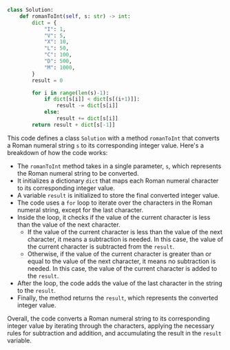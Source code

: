 ```python
class Solution:
    def romanToInt(self, s: str) -> int:
        dict = {
            "I": 1,
            "V": 5,
            "X": 10,
            "L": 50,
            "C": 100,
            "D": 500,
            "M": 1000,
        }
        result = 0

        for i in range(len(s)-1):
            if dict[s[i]] < dict[s[(i+1)]]:
                result -= dict[s[i]]
            else:
                result += dict[s[i]]
        return result + dict[s[-1]]
```

This code defines a class `Solution` with a method `romanToInt` that converts a Roman numeral string `s` to its corresponding integer value. Here's a breakdown of how the code works:

- The `romanToInt` method takes in a single parameter, `s`, which represents the Roman numeral string to be converted.
- It initializes a dictionary `dict` that maps each Roman numeral character to its corresponding integer value.
- A variable `result` is initialized to store the final converted integer value.
- The code uses a `for` loop to iterate over the characters in the Roman numeral string, except for the last character.
- Inside the loop, it checks if the value of the current character is less than the value of the next character.
  - If the value of the current character is less than the value of the next character, it means a subtraction is needed. In this case, the value of the current character is subtracted from the `result`.
  - Otherwise, if the value of the current character is greater than or equal to the value of the next character, it means no subtraction is needed. In this case, the value of the current character is added to the `result`.
- After the loop, the code adds the value of the last character in the string to the `result`.
- Finally, the method returns the `result`, which represents the converted integer value.

Overall, the code converts a Roman numeral string to its corresponding integer value by iterating through the characters, applying the necessary rules for subtraction and addition, and accumulating the result in the `result` variable.
